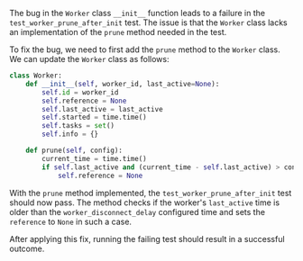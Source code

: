The bug in the `Worker` class `__init__` function leads to a failure in the `test_worker_prune_after_init` test. The issue is that the `Worker` class lacks an implementation of the `prune` method needed in the test.

To fix the bug, we need to first add the `prune` method to the `Worker` class. We can update the `Worker` class as follows:

```python
class Worker:
    def __init__(self, worker_id, last_active=None):
        self.id = worker_id
        self.reference = None
        self.last_active = last_active
        self.started = time.time()
        self.tasks = set()
        self.info = {}

    def prune(self, config):
        current_time = time.time()
        if self.last_active and (current_time - self.last_active) > config.worker_disconnect_delay:
            self.reference = None

```

With the `prune` method implemented, the `test_worker_prune_after_init` test should now pass. The method checks if the worker's `last_active` time is older than the `worker_disconnect_delay` configured time and sets the `reference` to `None` in such a case.

After applying this fix, running the failing test should result in a successful outcome.